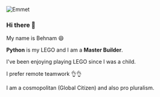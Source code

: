 ![Emmet](https://github.com/baloochyb/baloochyb/assets/74891629/187ea8a6-7ecf-43f1-ae44-18c1fa7a1d06)
### Hi there 👋
My name is Behnam :smile:

**Python** is my LEGO and I am a **Master Builder**.

I've been enjoying playing LEGO since I was a child.

I prefer remote teamwork :ok_hand::ok_hand:

I am a cosmopolitan (Global Citizen) and also pro pluralism.
<!--
**baloochyb/baloochyb** is a ✨ _special_ ✨ repository because its `README.md` (this file) appears on your GitHub profile.

Here are some ideas to get you started:
https://www.webfx.com/tools/emoji-cheat-sheet/

- 🔭 I’m currently working on ...
- 🌱 I’m currently learning ...
- 👯 I’m looking to collaborate on ...
- 🤔 I’m looking for help with ...
- 💬 Ask me about ...
- 📫 How to reach me: ...
- 😄 Pronouns: ...
- ⚡ Fun fact: ...
-->
